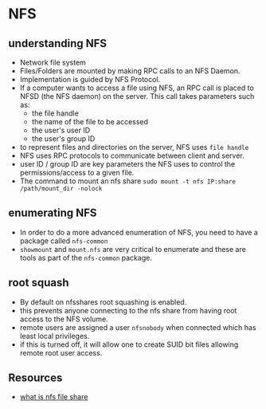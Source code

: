 # NFS

## understanding NFS
- Network file system
- Files/Folders are mounted by making RPC calls to an NFS Daemon.
- Implementation is guided by NFS Protocol.
- If a computer wants to access a file using NFS, an RPC call is placed to NFSD (the NFS daemon)
on the server. This call takes parameters such as:
  - the file handle
  - the name of the file to be accessed
  - the user's user ID
  - the user's group ID
- to represent files and directories on the server, NFS uses `file handle`
- NFS uses RPC protocols to communicate between client and server.
- user ID / group ID are key parameters the NFS uses to control the permissions/access to a given file.
- The command to mount an nfs share `sudo mount -t nfs IP:share /path/mount_dir -nolock`


## enumerating NFS
- In order to do a more advanced enumeration of NFS, you need to have a package called `nfs-common`
- `showmount` and `mount.nfs` are very critical to enumerate and these are tools as part of the `nfs-common` package.

## root squash
- By default on nfsshares root squashing is enabled.
- this prevents anyone connecting to the nfs share from having root access to the NFS volume.
- remote users are assigned a user `nfsnobody` when connected which has least local privileges.
- if this is turned off, it will allow one to create SUID bit files allowing remote root user access. 

## Resources
- [what is nfs file share](https://www.datto.com/library/what-is-nfs-file-share)
